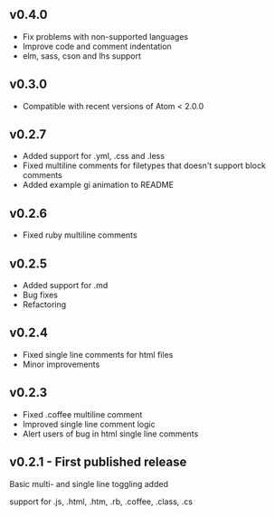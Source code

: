 ## v0.4.0

* Fix problems with non-supported languages
* Improve code and comment indentation
* elm, sass, cson and lhs support

## v0.3.0
* Compatible with recent versions of Atom < 2.0.0

## v0.2.7
* Added support for .yml, .css and .less
* Fixed multiline comments for filetypes that doesn't support block comments
* Added example gi animation to README

## v0.2.6
* Fixed ruby multiline comments

## v0.2.5
* Added support for .md
* Bug fixes
* Refactoring

## v0.2.4
* Fixed single line comments for html files
* Minor improvements

## v0.2.3
* Fixed .coffee multiline comment
* Improved single line comment logic
* Alert users of bug in html single line comments

## v0.2.1 - First published release
Basic multi- and single line toggling added

support for .js, .html, .htm, .rb, .coffee, .class, .cs
